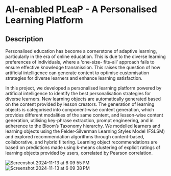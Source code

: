 # AI-enabled PLeaP - A Personalised Learning Platform

## Description
Personalised education has become a cornerstone of adaptive learning, particularly in the era of online education. This is due to the diverse learning preferences of individuals, where a ‘one-size- fits-all’ approach fails to ensure effective knowledge transmission. This raises the question of how artificial intelligence can generate content to optimise customisation strategies for diverse learners and enhance learning satisfaction.

In this project, we developed a personalised learning platform powered by artificial intelligence to identify the best personalisation strategies for diverse learners. New learning objects are automatically generated based on the content provided by lesson creators. The generation of learning objects is categorised into component-wise content generation, which provides different modalities of the same content, and lesson-wise content generation, utilising key-phrase extraction, prompt engineering, and in adherence to the Bloom’s Taxonomy hierarchy. We modelled learners and learning objects using the Felder-Silverman Learning Styles Model (FSLSM) and explored recommendation algorithms through content-based, collaborative, and hybrid filtering. Learning object recommendations are based on predictions made using k-means clustering of explicit ratings of learning objects provided by users, correlated by Pearson correlation.

![Screenshot 2024-11-13 at 6 09 55 PM](https://github.com/user-attachments/assets/d6751996-b5b4-4cf7-8740-900b99ce8d08)
![Screenshot 2024-11-13 at 6 09 38 PM](https://github.com/user-attachments/assets/8250c846-985b-4de4-ab82-cfe50e017baf)
